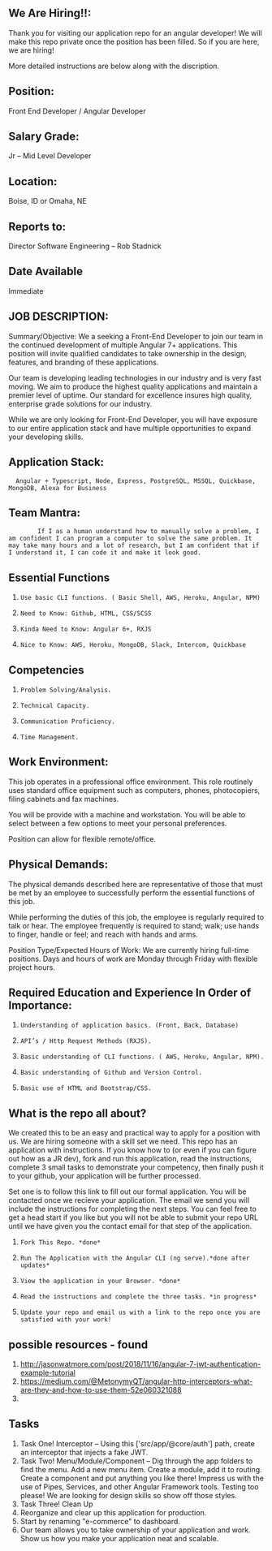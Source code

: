 ## We Are Hiring!!:
Thank you for visiting our application repo for an angular developer! We will make this repo private once the position has been filled. So if you are here, we are hiring! 

More detailed instructions are below along with the discription.

## Position:
Front End Developer / Angular Developer
 
## Salary Grade:
Jr – Mid Level Developer
 
## Location:
Boise, ID or Omaha, NE
 
## Reports to:
Director Software Engineering – Rob Stadnick
 
## Date Available
Immediate
 
## JOB DESCRIPTION:
 
Summary/Objective:
We a seeking a Front-End Developer to join our team in the continued development of multiple Angular 7+ applications. This position will invite qualified candidates to take ownership in the design, features, and branding of these applications.
 
Our team is developing leading technologies in our industry and is very fast moving. We aim to produce the highest quality applications and maintain a premier level of uptime. Our standard for excellence insures high quality, enterprise grade solutions for our industry.

While we are only looking for Front-End Developer, you will have exposure to our entire application stack and have multiple opportunities to expand your developing skills.
 
## Application Stack:
      Angular + Typescript, Node, Express, PostgreSQL, MSSQL, Quickbase, MongoDB, Alexa for Business

## Team Mantra:
        	If I as a human understand how to manually solve a problem, I am confident I can program a computer to solve the same problem. It may take many hours and a lot of research, but I am confident that if I understand it, I can code it and make it look good.
 
## Essential Functions
1.     Use basic CLI functions. ( Basic Shell, AWS, Heroku, Angular, NPM)
2.     Need to Know: Github, HTML, CSS/SCSS
3.     Kinda Need to Know: Angular 6+, RXJS
4.     Nice to Know: AWS, Heroku, MongoDB, Slack, Intercom, Quickbase


## Competencies
1.     Problem Solving/Analysis.
2.     Technical Capacity.
3.     Communication Proficiency.
4.     Time Management.
 
 
## Work Environment:
This job operates in a professional office environment. This role routinely
uses standard office equipment such as computers, phones, photocopiers,
filing cabinets and fax machines.
 
You will be provide with a machine and workstation. You will be able to select between a few options to meet your personal preferences.
 
Position can allow for flexible remote/office.
 
## Physical Demands:
The physical demands described here are representative of those that must
be met by an employee to successfully perform the essential functions of
this job.
 
While performing the duties of this job, the employee is regularly required to
talk or hear. The employee frequently is required to stand; walk; use hands
to finger, handle or feel; and reach with hands and arms.
 
Position Type/Expected Hours of Work:
We are currently hiring full-time positions. Days and hours of work are Monday through
Friday with flexible project hours.
 
## Required Education and Experience In Order of Importance:
 
1.     Understanding of application basics. (Front, Back, Database)
2.     API’s / Http Request Methods (RXJS).
3.     Basic understanding of CLI functions. ( AWS, Heroku, Angular, NPM).
4.     Basic understanding of Github and Version Control.
5.     Basic use of HTML and Bootstrap/CSS.

## What is the repo all about?

We created this to be an easy and practical way to apply for a position with us. We are hiring someone with a skill set we need. This repo has an application with instructions. If you know how to (or even if you can figure out how as a JR dev), fork and run this application, read the instructions, complete 3 small tasks to demonstrate your competency, then finally push it to your github, your application will be further processed.

Set one is to follow this link <INSERT THE LINK> to fill out our formal application. You will be contacted once we recieve your application. The email we send you will include the instructions for completing the next steps. You can feel free to get a head start if you like but you will not be able to submit your repo URL until we have given you the contact email for that step of the application.

1.     Fork This Repo. *done*
2.     Run The Application with the Angular CLI (ng serve).*done after updates*
3.     View the application in your Browser. *done*
4.     Read the instructions and complete the three tasks. *in progress*
5.     Update your repo and email us with a link to the repo once you are satisfied with your work!

## possible resources - found
1. http://jasonwatmore.com/post/2018/11/16/angular-7-jwt-authentication-example-tutorial
2. https://medium.com/@MetonymyQT/angular-http-interceptors-what-are-they-and-how-to-use-them-52e060321088
3. 

## Tasks
1. Task One! Interceptor – Using this ['src/app/@core/auth'] path, create an interceptor that injects a fake JWT. 
2. Task Two! Menu/Module/Component – Dig through the app folders to find the menu. Add a new menu item.
Create a module, add it to routing. Create a component and put anything you like there! Impress us with the use of Pipes, Services, and other Angular Framework tools. Testing too please! We are looking for design skills so show off those styles.
3. Task Three!
Clean Up
1. Reorganize and clear up this application for production.
2. Start by renaming "e-commerce" to dashboard.
3. Our team allows you to take ownership of your application and work. Show us how you make your application neat and scalable.

